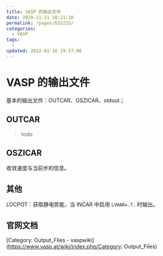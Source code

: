 ```yaml
---
title: VASP 的输出文件
date: 2020-11-21 20:21:10
permalink: /pages/b32235/
categories:
  - VASP
tags:
  -
updated: 2022-01-16 19:57:00
---
```


# VASP 的输出文件

基本的输出文件：OUTCAR、OSZICAR、stdout；

## OUTCAR

> todo

## OSZICAR

收敛速度与当前步的信息。

## 其他

LOCPOT：获取静电势能，当 INCAR 中启用 `LVHAR=.T.` 时输出。

## 官网文档

 [Category: Output_Files - vaspwiki](https://www.vasp.at/wiki/index.php/Category: Output_Files)

